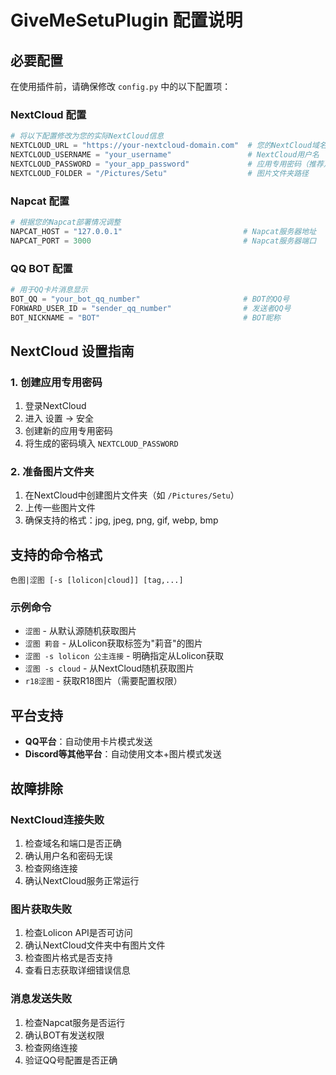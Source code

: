 # GiveMeSetuPlugin 配置说明

## 必要配置

在使用插件前，请确保修改 `config.py` 中的以下配置项：

### NextCloud 配置
```python
# 将以下配置修改为您的实际NextCloud信息
NEXTCLOUD_URL = "https://your-nextcloud-domain.com"  # 您的NextCloud域名
NEXTCLOUD_USERNAME = "your_username"                 # NextCloud用户名
NEXTCLOUD_PASSWORD = "your_app_password"             # 应用专用密码（推荐）
NEXTCLOUD_FOLDER = "/Pictures/Setu"                  # 图片文件夹路径
```

### Napcat 配置
```python
# 根据您的Napcat部署情况调整
NAPCAT_HOST = "127.0.0.1"                           # Napcat服务器地址
NAPCAT_PORT = 3000                                  # Napcat服务器端口
```

### QQ BOT 配置
```python
# 用于QQ卡片消息显示
BOT_QQ = "your_bot_qq_number"                       # BOT的QQ号
FORWARD_USER_ID = "sender_qq_number"                # 发送者QQ号
BOT_NICKNAME = "BOT"                                # BOT昵称
```

## NextCloud 设置指南

### 1. 创建应用专用密码
1. 登录NextCloud
2. 进入 设置 → 安全
3. 创建新的应用专用密码
4. 将生成的密码填入 `NEXTCLOUD_PASSWORD`

### 2. 准备图片文件夹
1. 在NextCloud中创建图片文件夹（如 `/Pictures/Setu`）
2. 上传一些图片文件
3. 确保支持的格式：jpg, jpeg, png, gif, webp, bmp

## 支持的命令格式

```
色图|涩图 [-s [lolicon|cloud]] [tag,...]
```

### 示例命令
- `涩图` - 从默认源随机获取图片
- `涩图 莉音` - 从Lolicon获取标签为"莉音"的图片  
- `涩图 -s lolicon 公主连接` - 明确指定从Lolicon获取
- `涩图 -s cloud` - 从NextCloud随机获取图片
- `r18涩图` - 获取R18图片（需要配置权限）

## 平台支持

- **QQ平台**：自动使用卡片模式发送
- **Discord等其他平台**：自动使用文本+图片模式发送

## 故障排除

### NextCloud连接失败
1. 检查域名和端口是否正确
2. 确认用户名和密码无误
3. 检查网络连接
4. 确认NextCloud服务正常运行

### 图片获取失败
1. 检查Lolicon API是否可访问
2. 确认NextCloud文件夹中有图片文件
3. 检查图片格式是否支持
4. 查看日志获取详细错误信息

### 消息发送失败
1. 检查Napcat服务是否运行
2. 确认BOT有发送权限
3. 检查网络连接
4. 验证QQ号配置是否正确
